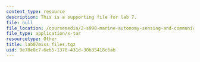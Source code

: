 ```yaml
---
content_type: resource
description: This is a supporting file for lab 7.
file: null
file_location: /coursemedia/2-s998-marine-autonomy-sensing-and-communications-spring-2012/9e70e0c76eb51378431d30b35418c6ab_lab07miss_files.tgz
file_type: application/x-tar
resourcetype: Other
title: lab07miss_files.tgz
uid: 9e70e0c7-6eb5-1378-431d-30b35418c6ab
---
```

